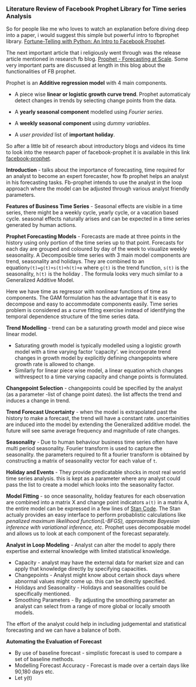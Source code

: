 ### Literature Review of Facebook Prophet Library for Time series Analysis

So for people like me who loves to watch an explanation before diving deep into a paper, i would suggest this simple but powerful intro to fbprophet library.  [Fortune-Telling with Python: An Intro to Facebook Prophet](https://www.youtube.com/watch?v=95-HMzxsghY).

The next important article that i religiously went through was the release article mentioned in research fb blog. [Prophet - Forecasting at Scale](https://research.fb.com/prophet-forecasting-at-scale/).  Some very important parts are discussed at length in this blog about the functionalities of FB prophet. 

Prophet is an **Additive regression model**  with 4 main components.

* A piece wise **linear or logistic growth curve trend**. Prophet automaticaly detect changes in trends by selecting change points from the data.

* A **yearly seasonal component** modelled using *Fourier series*.

* A **weekly seasonal component** using *dummy variables*.

* A *user provided* list of **important holiday**.

So after a little bit of research about introductory blogs and videos its time to look into the research paper of facebook-prophet it is available in this link [facebook-prophet](https://peerj.com/preprints/3190.pdf).

**Introduction** - talks about the importance of forecasting, time required for an analyst to become an expert forecaster, how fb prophet helps an analyst in his forecasting tasks. Fb-prophet intends to use the analyst in the loop approach where the model can be adjusted through various analyst friendly parameters.

**Features of Business Time Series** - Seasonal effects are visible in a time series, there might be a weekly cycle, yearly cycle, or a vacation based cycle. seasonal effects naturally arises and can be expected in a time series generated by human actions.

**Prophet Forecasting Models** - Forecasts are made at three points in the history using only portion of the time series up to that point. Forecasts  for each day are grouped and coloured by day of the week to visualize weekly seasonality. A Decomposible time series with 3 main model components are trend, seasonality and holidays. They are combined to an equation`y(t)=g(t)+s(t)+h(t)+e` where `g(t)` is the trend function, `s(t)` is the seasonality,  `h(t)` is the holiday . The formula looks very much similar to a Generalized Additive Model. 

Here we have time as regressor with nonlinear functions of time as components. The GAM formulation has the advantage that it is easy to decompose and easy to accommodate components easily. Time series problem is considered as a curve fitting exercise instead of identifying the temporal dependence structure of the time series data. 

**Trend Modelling** - trend can be a saturating growth model and piece wise linear model. 

* Saturating growth model is typically modelled using a logistic growth model with a time varying factor 'capacity'. we incorporate trend changes in growth model by explicitly defining changepoints where growth rate is allowed to change.
* Similarly for linear piece wise model, a linear equation which changes withrespect to a time varying capacity and change points is formulated.

**Changepoint Selection** - changepoints could be specified by the analyst (as a parameter -list of change point dates). the list affects the trend and induces a change in trend.

**Trend Forecast Uncertainty** - when the model is extrapolated past the history to make a forecast, the trend will have a constant rate.  uncertainities are induced into the model by extending the Generalized additive model. the future will see same average frequency  and magnitude of rate changes.

**Seasonality** - Due to human behaviour business time series often have multi period seasonality. Fourier transform is used to capture the seasonality. the parameters required to fit a fourier transform is obtained by constructing a matrix of seasonality vector for each value of `t`.

**Holiday and Events** - They provide predicatable shocks in most real world time series analysis. this is kept as a parameter where any analyst could pass the list to create a model which looks into the seasonality factor.

**Model Fitting** -  so once seasonality, holiday features for each observation are combined into a matrix X and change point indicators `a(t)` in a matrix A, the entire model can be expressed in a few lines of [Stan Code](http://mc-stan.org/). The Stan actualy provides an easy interface to perform probablistic calculations like *penalized maximum likelihood function(L-BFGS), approximate Bayesian inference  with variational inference, etc*. Prophet uses decomposable model and allows us to look at each component of the forecast separately. 

**Analyst in Loop Modeling** - Analyst can alter the model to apply there expertise and external knowledge  with limited statistical knowledge. 

*  Capacity - analyst may have the  external data for market size  and can apply that knowledge directly by specifying capacities.
* Changepoints - Analyst might know about certain shock days where abnormal values might come up. this can be directly specified.
* Holidays and Seasonality - Holidays and seasonalities could be specifically mentioned.
* Smoothing Parameters -  By adjusting the smoothing parameter an analyst can select from a range of more global or locally smooth models.

The effort of the analyst could help in including judgemental and statistical forecasting and we can have a balance of both.

**Automating the Evaluation of Forecast** 

* By use of baseline forecast - simplistic forecast is used to compare a set of baseline methods.
* Modelling Forecast Accuracy - Forecast is made over a certain days like 90,180 days etc. 
* Let y(t)

